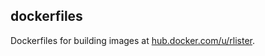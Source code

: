 ## dockerfiles

Dockerfiles for building images at [hub.docker.com/u/rlister](https://hub.docker.com/u/rlister).
